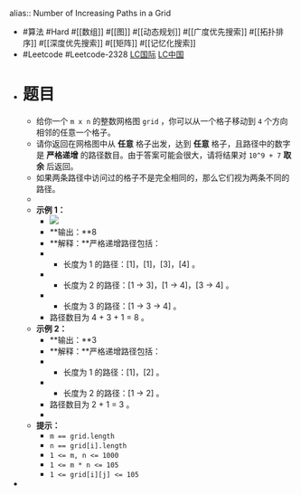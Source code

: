 alias:: Number of Increasing Paths in a Grid
- #算法 #Hard #[[数组]] #[[图]] #[[动态规划]] #[[广度优先搜索]] #[[拓扑排序]] #[[深度优先搜索]] #[[矩阵]] #[[记忆化搜索]]
- #Leetcode #Leetcode-2328 [LC国际](https://leetcode.com/problems/number-of-increasing-paths-in-a-grid/) [LC中国](https://leetcode.cn/problems/number-of-increasing-paths-in-a-grid/)
- # 题目
	- 给你一个 `m x n` 的整数网格图 `grid` ，你可以从一个格子移动到 `4` 个方向相邻的任意一个格子。
	- 请你返回在网格图中从 **任意** 格子出发，达到 **任意** 格子，且路径中的数字是 **严格递增** 的路径数目。由于答案可能会很大，请将结果对 `10^9 + 7` **取余** 后返回。
	- 如果两条路径中访问过的格子不是完全相同的，那么它们视为两条不同的路径。
	-
	- **示例 1：**
		- ![](https://assets.leetcode.com/uploads/2022/05/10/griddrawio-4.png)
		- **输出：**8
		- **解释：**严格递增路径包括：
		- - 长度为 1 的路径：[1]，[1]，[3]，[4] 。
		- - 长度为 2 的路径：[1 -> 3]，[1 -> 4]，[3 -> 4] 。
		- - 长度为 3 的路径：[1 -> 3 -> 4] 。
		- 路径数目为 4 + 3 + 1 = 8 。
	- **示例 2：**
		- **输出：**3
		- **解释：**严格递增路径包括：
		- - 长度为 1 的路径：[1]，[2] 。
		- - 长度为 2 的路径：[1 -> 2] 。
		- 路径数目为 2 + 1 = 3 。
		-
	- **提示：**
		- `m == grid.length`
		- `n == grid[i].length`
		- `1 <= m, n <= 1000`
		- `1 <= m * n <= 105`
		- `1 <= grid[i][j] <= 105`
-